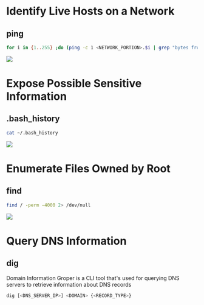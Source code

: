 # Identify Live Hosts on a Network

## ping

```Bash
for i in {1..255} ;do (ping -c 1 <NETWORK_PORTION>.$i | grep "bytes from"|cut -d ' ' -f4|tr -d ':' &);done
```

![](https://github.com/JonmarCorpuz/SecondBrain/blob/main/Assets/Whitespace.png)

# Expose Possible Sensitive Information

## .bash_history

```Bash
cat ~/.bash_history
```

![](https://github.com/JonmarCorpuz/SecondBrain/blob/main/Assets/Whitespace.png)

# Enumerate Files Owned by Root

## find

```Bash
find / -perm -4000 2> /dev/null
```

![](https://github.com/JonmarCorpuz/SecondBrain/blob/main/Assets/Whitespace.png)

# Query DNS Information

## dig

Domain Information Groper is a CLI tool that's used for querying DNS servers to retrieve information about DNS records

```Bash
dig [<DNS_SERVER_IP>] <DOMAIN> {<RECORD_TYPE>}
```
